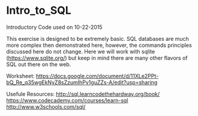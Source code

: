 # Intro_to_SQL
Introductory Code used on 10-22-2015

This exercise is designed to be extremely basic.  SQL databases are much more complex then demonstrated here, however, the commands principles discussed here do not change.  Here we will work with sqlite (https://www.sqlite.org/) but keep in mind there are many other flavors of SQL out there on the web.

Worksheet: https://docs.google.com/document/d/11XLe2PPt-bQ_Re_q35wgEkNyZ8sZzumIhPv1guZZs-A/edit?usp=sharing

Usefule Resources:
http://sql.learncodethehardway.org/book/
https://www.codecademy.com/courses/learn-sql
http://www.w3schools.com/sql/
